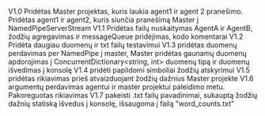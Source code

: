 ﻿V1.0 Pridėtas Master projektas, kuris laukia agent1 ir agent 2 pranešimo. Pridėtas agent1 ir agent2, kuris siunčia pranešimą Master į NamedPipeServerStream
V1.1 Pridėtas failų nuskaitymas AgentA ir AgentB, žodžių agregavimas ir messageQueue pridėjimas, kodo komentarai
V1.2 Pridėta daugiau duomenų ir txt failų testavimui
V1.3 pridėtas duomenų perdavimas per NamedPipe į master, Master pridėtas gaunamų duomenų apdorojimas į ConcurrentDictionary<string, int> duomenų tipą ir duomenų išvedimas į konsolę
V1.4 pridėti papildomi simboliai žodžių atskyrimui
V1.5 pridėtas rikiavimas prieš atvaizduojant žodžių dažnius Master projekte
V1.6 argumentų perdavimas agentui ir master projektui paleidimo metu. Pakoreguotas rikiavimas
V1.7 pakeisti .txt failų pavadinimai, sukauptą žodžių dažnių statiską išvedus į konsolę, išsaugoma į failą "word_counts.txt"
